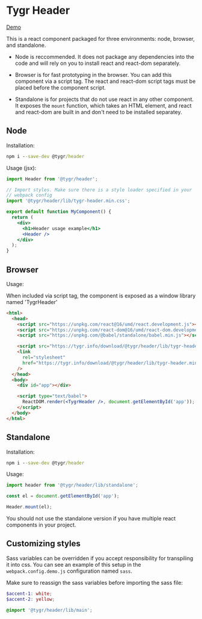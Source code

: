 # Tygr Header

[Demo](https://tygr.info/download/@tygr/header/lib/demo)

This is a react component packaged for three environments: node, browser, and standalone.

- Node is reccommended. It does not package any dependencies into the code and will rely on you to install react and react-dom separately.

- Browser is for fast prototyping in the browser. You can add this component via a script tag. The react and react-dom script tags must be placed before the component script.

- Standalone is for projects that do not use react in any other component. It exposes the `mount` function, which takes an HTML element, and react and react-dom are built in and don't need to be installed separatey.

## Node

Installation:

```cmd
npm i --save-dev @tygr/header
```

Usage (jsx):

```jsx
import Header from '@tygr/header';

// Import styles. Make sure there is a style loader specified in your
// webpack config
import '@tygr/header/lib/tygr-header.min.css';

export default function MyComponent() {
  return (
    <div>
      <h1>Header usage example</h1>
      <Header />
    </div>
  );
}
```

## Browser

Usage:

When included via script tag, the component is exposed as a window library named 'TygrHeader'

```html
<html>
  <head>
    <script src="https://unpkg.com/react@16/umd/react.development.js"></script>
    <script src="https://unpkg.com/react-dom@16/umd/react-dom.development.js"></script>
    <script src="https://unpkg.com/@babel/standalone/babel.min.js"></script>

    <script src="https://tygr.info/download/@tygr/header/lib/tygr-header.min.js"></script>
    <link
      rel="stylesheet"
      href="https://tygr.info/download/@tygr/header/lib/tygr-header.min.css"
    />
  </head>
  <body>
    <div id="app"></div>

    <script type="text/babel">
      ReactDOM.render(<TygrHeader />, document.getElementById('app'));
    </script>
  </body>
</html>
```

## Standalone

Installation:

```cmd
npm i --save-dev @tygr/header
```

Usage:

```js
import header from '@tygr/header/lib/standalone';

const el = document.getElementById('app');

Header.mount(el);
```

You should not use the standalone version if you have multiple react components in your project.

## Customizing styles

Sass variables can be overridden if you accept responsibility for transpiling it into css. You can see an example of this setup in the `webpack.config.demo.js` configuration named `sass`.

Make sure to reassign the sass variables before importing the sass file:

```scss
$accent-1: white;
$accent-2: yellow;

@import '@tygr/header/lib/main';
```
